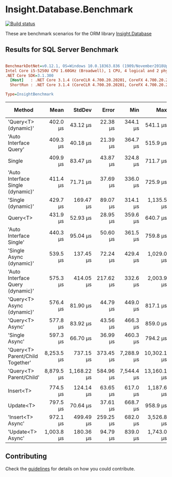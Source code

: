 # Insight.Database.Benchmark

[![Build status][build-svg]][build]

These are benchmark scenarios for the ORM library [Insight.Database](https://github.com/jonwagner/Insight.Database)

## Results for SQL Server Benchmark

``` ini

BenchmarkDotNet=v0.12.1, OS=Windows 10.0.18363.836 (1909/November2018Update/19H2)
Intel Core i5-5250U CPU 1.60GHz (Broadwell), 1 CPU, 4 logical and 2 physical cores
.NET Core SDK=3.1.300
  [Host]   : .NET Core 3.1.4 (CoreCLR 4.700.20.20201, CoreFX 4.700.20.22101), X64 RyuJIT  [AttachedDebugger]
  ShortRun : .NET Core 3.1.4 (CoreCLR 4.700.20.20201, CoreFX 4.700.20.22101), X64 RyuJIT

Type=InsightBenchmark  

```
|                            Method |       Mean |      StdDev |     Error |        Min |         Max |    Op/s | Gen 0 | Gen 1 | Gen 2 | Allocated |
|---------------------------------- |-----------:|------------:|----------:|-----------:|------------:|--------:|------:|------:|------:|----------:|
|              &#39;Query&lt;T&gt; (dynamic)&#39; |   402.0 μs |    43.12 μs |  22.38 μs |   344.1 μs |    541.1 μs | 2,487.7 |     - |     - |     - |  15.71 KB |
|            &#39;Auto Interface Query&#39; |   409.3 μs |    40.18 μs |  21.39 μs |   364.7 μs |    515.9 μs | 2,443.0 |     - |     - |     - |  21.62 KB |
|                            Single |   409.9 μs |    83.47 μs |  43.87 μs |   324.8 μs |    711.7 μs | 2,439.7 |     - |     - |     - |  21.31 KB |
| &#39;Auto Interface Single (dynamic)&#39; |   411.4 μs |    71.71 μs |  37.69 μs |   336.0 μs |    725.9 μs | 2,430.9 |     - |     - |     - |  16.03 KB |
|                &#39;Single (dynamic)&#39; |   429.7 μs |   169.47 μs |  89.07 μs |   314.1 μs |  1,135.5 μs | 2,327.0 |     - |     - |     - |  15.73 KB |
|                          Query&lt;T&gt; |   431.9 μs |    52.93 μs |  28.95 μs |   359.6 μs |    640.7 μs | 2,315.2 |     - |     - |     - |   21.3 KB |
|           &#39;Auto Interface Single&#39; |   440.3 μs |    95.04 μs |  50.60 μs |   361.5 μs |    759.8 μs | 2,271.2 |     - |     - |     - |  21.62 KB |
|          &#39;Single Async (dynamic)&#39; |   539.5 μs |   137.45 μs |  72.24 μs |   429.4 μs |  1,029.0 μs | 1,853.6 |     - |     - |     - |  18.85 KB |
|  &#39;Auto Interface Query (dynamic)&#39; |   575.3 μs |   414.05 μs | 217.62 μs |   332.6 μs |  2,003.9 μs | 1,738.3 |     - |     - |     - |  16.03 KB |
|        &#39;Query&lt;T&gt; Async (dynamic)&#39; |   576.4 μs |    81.90 μs |  44.79 μs |   449.0 μs |    817.1 μs | 1,735.0 |     - |     - |     - |  19.45 KB |
|                  &#39;Query&lt;T&gt; Async&#39; |   577.8 μs |    83.92 μs |  43.56 μs |   466.3 μs |    859.0 μs | 1,730.7 |     - |     - |     - |  25.04 KB |
|                    &#39;Single Async&#39; |   597.3 μs |    66.70 μs |  36.99 μs |   460.3 μs |    794.2 μs | 1,674.1 |     - |     - |     - |  24.44 KB |
|  &#39;Query&lt;T&gt; Parent/Child Together&#39; | 8,253.5 μs |   737.15 μs | 373.45 μs | 7,288.9 μs | 10,302.1 μs |   121.2 |     - |     - |     - |  43.72 KB |
|           &#39;Query&lt;T&gt; Parent/Child&#39; | 8,879.5 μs | 1,168.22 μs | 584.96 μs | 7,544.4 μs | 13,160.1 μs |   112.6 |     - |     - |     - |  43.68 KB |
|                                   |            |             |           |            |             |         |       |       |       |           |
|                         Insert&lt;T&gt; |   774.5 μs |   124.14 μs |  63.65 μs |   617.0 μs |  1,187.6 μs | 1,291.2 |     - |     - |     - |   6.46 KB |
|                         Update&lt;T&gt; |   797.5 μs |    70.64 μs |  37.61 μs |   668.7 μs |    958.9 μs | 1,253.9 |     - |     - |     - |  24.23 KB |
|                 &#39;Insert&lt;T&gt; Async&#39; |   972.1 μs |   499.49 μs | 259.25 μs |   682.0 μs |  3,526.8 μs | 1,028.7 |     - |     - |     - |  10.09 KB |
|                 &#39;Update&lt;T&gt; Async&#39; | 1,003.8 μs |   180.36 μs |  94.79 μs |   839.0 μs |  1,743.0 μs |   996.2 |     - |     - |     - |  27.35 KB |


## Contributing

Check the [guidelines](https://github.com/Jaxelr/InsightBenchmark/blob/master/.github/CONTRIBUTING.md) for details on how you could contribute.

[build]: https://ci.appveyor.com/project/Jaxelr/insight-database-benchmark/branch/master?fullLog=true
[build-svg]: https://ci.appveyor.com/api/projects/status/5ljodk64tubam5i5?svg=true
